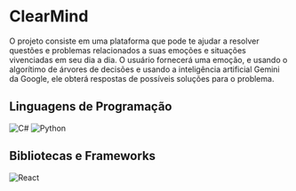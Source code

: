 # ClearMind

O projeto consiste em uma plataforma que pode te ajudar a resolver questões e problemas relacionados a suas emoções e situações vivenciadas em seu dia a dia.
O usuário fornecerá uma emoção, e usando o algorítimo de árvores de decisões e usando a inteligência artificial Gemini da Google, ele obterá respostas de possíveis soluções para o problema.

## Linguagens de Programação
![C#](https://img.shields.io/badge/C%23-239120?style=for-the-badge&logo=c-sharp&logoColor=white)
![Python](https://img.shields.io/badge/python-3670A0?style=for-the-badge&logo=python&logoColor=ffdd54)

## Bibliotecas e Frameworks
![React](https://img.shields.io/badge/React-20232A?style=for-the-badge&logo=react&logoColor=61DAFB)
